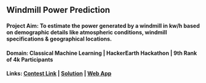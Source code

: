 ## Windmill Power Prediction

#### Project Aim: To estimate the power generated by a windmill in kw/h based on demographic details like atmospheric conditions, windmill specifications & geographical locations.

#### Domain: Classical Machine Learning | HackerEarth Hackathon | 9th Rank of 4k Participants 

#### Links: [Contest Link](https://www.hackerearth.com/challenges/competitive/hackerearth-machine-learning-challenge-predict-windmill-power/machine-learning/predict-the-power-kwh-produced-from-the-windmills-8-f055f832/) | [Solution](https://www.kaggle.com/code/mykeysid10/windmill-power-prediction)  |  [Web App](https://mykeysid10.shinyapps.io/windmill-power-prediction/)
